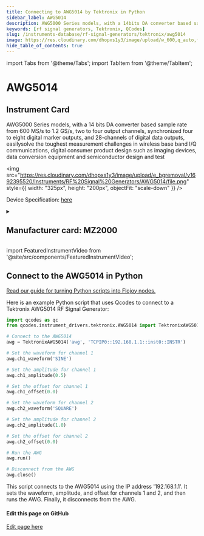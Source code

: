 ```yaml
---
title: Connecting to AWG5014 by Tektronix in Python
sidebar_label: AWG5014
description: AWG5000 Series models, with a 14bits DA converter based sample ratefrom 600 MS/s to 1.2 GS/s, two to four output channels, synchronized four to eight digital marker outputs, and 28-channels of digital data outputs, easilysolve the toughest measurement challenges in wireless base band I/Q communications, digital consumer product design such as imaging devices, data conversion equipment and semiconductor design and test
keywords: [rf signal generators, Tektronix, QCodes]
slug: /instruments-database/rf-signal-generators/tektronix/awg5014
image: https://res.cloudinary.com/dhopxs1y3/image/upload/w_600,q_auto,f_auto/e_bgremoval/v1692395520/Instruments/RF%20Signal%20Generators/AWG5014/file.jpg
hide_table_of_contents: true
---
```


import Tabs from '@theme/Tabs';
import TabItem from '@theme/TabItem';

# AWG5014

## Instrument Card

<div className="flex">

<div>

AWG5000 Series models, with a 14
bits DA converter based sample rate
from 600 MS/s to 1.2 GS/s, two to four output channels, synchronized four to eight digital marker outputs, and 28-channels of digital data outputs, easilysolve the toughest measurement challenges in wireless base band I/Q communications, digital consumer product design such as imaging devices, data conversion equipment and semiconductor design and test

</div>

<img src="https://res.cloudinary.com/dhopxs1y3/image/upload/e_bgremoval/v1692395520/Instruments/RF%20Signal%20Generators/AWG5014/file.png" style={{ width: "325px", height: "200px", objectFit: "scale-down" }} />

</div>

<div className="flex text-center">

<p>Device Specification: <a target="\_blank" href="https://download.tek.com/datasheet/76W-20381-3.pdf">here</a></p>

</div>

<details style={{ marginTop: "15px"}}>
<summary><h2>Manufacturer card: MZ2000</h2></summary>

<img src="https://res.cloudinary.com/dhopxs1y3/image/upload/v1692806108/Instruments/Vendor%20Logos/Tektronix.png" style={{ width: "100%", height: "170px",objectFit: "scale-down" }} />

Tektronix, Inc., historically widely known as Tek, is an American company best known for manufacturing test and measurement devices such as [oscilloscopes](https://en.wikipedia.org/wiki/Oscilloscope), [logic analyzers](https://en.wikipedia.org/wiki/Logic_analyzer), and video and mobile test protocol equipment.

<ul>
  <li>Headquarters: USA</li>
  <li>Yearly Revenue (millions, USD): 5800.0</li>
  <li>Vendor Website: <a href="https://www.tek.com/en">here</a></li>
</ul>
</details>

import FeaturedInstrumentVideo from '@site/src/components/FeaturedInstrumentVideo';

<FeaturedInstrumentVideo category='WIDGET2000' manufacturer='MZ2000'></FeaturedInstrumentVideo>


## Connect to the AWG5014 in Python

[Read our guide for turning Python scripts into Flojoy nodes.](https://docs.flojoy.ai/custom-nodes/creating-custom-node/)
<Tabs>

<TabItem value="Flojoy" label="Flojoy" className="flojoy-instrument-tabs">

<NodeCardCollection category='WIDGET2000' manufacturer='MZ2000'></NodeCardCollection>

</TabItem>
<TabItem value="QCodes" label="QCodes">

Here is an example Python script that uses Qcodes to connect to a Tektronix AWG5014 RF Signal Generator:

```python
import qcodes as qc
from qcodes.instrument_drivers.tektronix.AWG5014 import TektronixAWG5014

# Connect to the AWG5014
awg = TektronixAWG5014('awg', 'TCPIP0::192.168.1.1::inst0::INSTR')

# Set the waveform for channel 1
awg.ch1_waveform('SINE')

# Set the amplitude for channel 1
awg.ch1_amplitude(0.5)

# Set the offset for channel 1
awg.ch1_offset(0.0)

# Set the waveform for channel 2
awg.ch2_waveform('SQUARE')

# Set the amplitude for channel 2
awg.ch2_amplitude(1.0)

# Set the offset for channel 2
awg.ch2_offset(0.0)

# Run the AWG
awg.run()

# Disconnect from the AWG
awg.close()
```

This script connects to the AWG5014 using the IP address '192.168.1.1'. It sets the waveform, amplitude, and offset for channels 1 and 2, and then runs the AWG. Finally, it disconnects from the AWG.

</TabItem>
</Tabs>
<SectionBreak />

[//]: # (Edit page on GitHub)

#### Edit this page on GitHub

[Edit page here](https://github.com/flojoy-ai/docs/blob/main/docs/instruments-database/RF%20Signal%20Generators/AWG5014/AWG5014.md)

